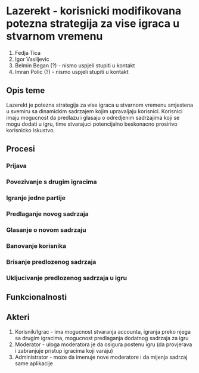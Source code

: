 # Lazerekt - korisnicki modifikovana potezna strategija za vise igraca u stvarnom vremenu

1. Fedja Tica
2. Igor Vasiljevic
3. Belmin Began (?) - nismo uspjeli stupiti u kontakt
4. Imran Polic (?) - nismo uspjeli stupiti u kontakt

## Opis teme

Lazerekt je potezna strategija za vise igraca u stvarnom vremenu smjestena u svemiru sa dinamickim sadrzajem kojim upravaljaju korisnici.
Korisnici imaju mogucnost da predlazu i glasaju o odredjenim sadrzajima koji se mogu dodati u igru, time stvarajuci potencijalno beskonacno prosirivo korisnicko iskustvo.

## Procesi

### Prijava

### Povezivanje s drugim igracima

### Igranje jedne partije

### Predlaganje novog sadrzaja

### Glasanje o novom sadrzaju

### Banovanje korisnika

### Brisanje predlozenog sadrzaja

### Ukljucivanje predlozenog sadrzaja u igru

## Funkcionalnosti

## Akteri

1. Korisnik/Igrac - ima mogucnost stvaranja accounta, igranja preko njega sa drugim igracima, mogucnost predlaganja dodatnog sadrzaja za igru
2. Moderator - uloga moderatora je da osigura postenu igru (da provjerava i zabranjuje pristup igracima koji varaju)
3. Administrator - moze da imenuje nove moderatore i da mijenja sadrzaj same aplikacije
